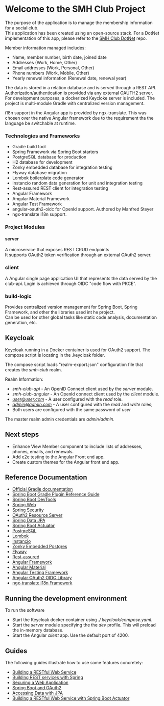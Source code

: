 
# Welcome to the SMH Club Project
The purpose of the application is to manage the membership information for a social club. <br>
This application has been created using an open-source stack.  For a DotNet implementation of this app, please refer to the [SMH Club DotNet](https://github.com/nhstevehz1/smh-club-dotnet) repo.

Member information managed includes:

* Name, member number, birth date, joined date
* Addresses (Work, Home, Other)
* Email addresses (Work, Personal, Other)
* Phone numbers (Work, Mobile, Other)
* Yearly renewal information (Renewal date, renewal year)

The data is stored in a relation database and is served through a REST API.
Authorization/authentication is provided via any external OAUTH2 server.  For development purposes, a dockerized Keycloke server is included.
The project is multi-module Gradle with centralized version management.

i18n support in the Angular app is provided by ngx-translate.  This was chosen over the native Angular framework due to the requirement tha the language be switchable at runtime.

### Technologies and Frameworks
* Gradle build tool
* Spring Framework via Spring Boot starters
* PostgreSQL database for production
* H2 database for development
* Zonky embedded database for integration testing
* Flyway database migration
* Lombok boilerplate code generator
* Instancio random data generation for unit and integration testing
* Rest-assured REST client for integration testing
* Angular Framework
* Angular Material Framework
* Angular Test Framework
* angular-oauth2-oidc for OpenId support.  Authored by Manfred Steyer
* ngx-translate i18n support.

### Project Modules
#### server
A microservice that exposes REST CRUD endpoints.  
It supports OAuth2 token verification through an external OAuth2 server. 

### client
A Angular single page application UI that represents the data served by the club-api.
Login is achieved through OIDC "code flow with PKCE".

### build-logic
Provides centralized version management for Spring Boot, Spring Framework, and other the libraries used int he project.  
Can be used for other global tasks like static code analysis, documentation generation, etc.

## Keycloak
Keycloak running in a Docker container is used for OAuth2 support.
The compose script is locating in the .keycloak folder.

The compose script loads "realm-export.json" configuration file that creates the *smh-club* realm.

Realm Information:
- *smh-club-api* - An OpenID Connect client used by the *server* module.
- *smh-club-angular* - An OpenId connect client used by the *client* module.
- *user@user.com* - A user configured with the *read* role.
- *admin@admin.com* - A user configured with the *read* and *write* roles;
- Both users are configured with the same password of *user*

The master realm admin credentials are *admin/admin*. 

## Next steps
- Enhance View Member component to include lists of addresses, phones, emails, and renewals.
- Add e2e testing to the Angular Front end app.
- Create custom themes for the Angular front end app.

## Reference Documentation
* [Official Gradle documentation](https://docs.gradle.org)
* [Spring Boot Gradle Plugin Reference Guide](https://docs.spring.io/spring-boot/3.4.0/gradle-plugin)
* [Spring Boot DevTools](https://docs.spring.io/spring-boot/docs/3.4.0/reference/htmlsingle/index.html#using.devtools)
* [Spring Web](https://docs.spring.io/spring-boot/docs/3.4.0/reference/htmlsingle/index.html#web)
* [Spring Security](https://docs.spring.io/spring-boot/docs/3.4.0/reference/htmlsingle/index.html#web.security)
* [OAuth2 Resource Server](https://docs.spring.io/spring-boot/docs/3.4.0/reference/htmlsingle/index.html#web.security.oauth2.server)
* [Spring Data JPA](https://docs.spring.io/spring-boot/docs/3.4.0/reference/htmlsingle/index.html#data.sql.jpa-and-spring-data)
* [Spring Boot Actuator](https://docs.spring.io/spring-boot/docs/3.4.0/reference/htmlsingle/index.html#actuator)
* [PostgreSQL](https://www.postgresql.org/)
* [Lombok](https://projectlombok.org/)
* [Instancio](https://www.instancio.org/user-guide/)
* [Zonky Embedded Postgres](https://github.com/zonkyio/embedded-postgres)
* [Flyway](https://documentation.red-gate.com/flyway)
* [Rest-assured](https://github.com/rest-assured/rest-assured)
* [Angular Framework](https://angular.dev/)
* [Angular Material](https://material.angular.io/)
* [Angular Testing Framework](https://angular.dev/guide/testing)
* [Angular OAuth2 OIDC Library](https://github.com/manfredsteyer/angular-oauth2-oidc)
* [ngx-translate i18n Framework](https://github.com/ngx-translate/core)

## Running the development environment
To run the software 
* Start the Keycloak docker container using *./.keycloak/compose.yaml*.
* Start the *server* module specifying the the *dev* profile.  This will preload the in-memory database.
* Start the Angular *client* app.  Use the default port of 4200.

## Guides
The following guides illustrate how to use some features concretely:
* [Building a RESTful Web Service](https://spring.io/guides/gs/rest-service/)
* [Building REST services with Spring](https://spring.io/guides/tutorials/rest/)
* [Securing a Web Application](https://spring.io/guides/gs/securing-web/)
* [Spring Boot and OAuth2](https://spring.io/guides/tutorials/spring-boot-oauth2/)
* [Accessing Data with JPA](https://spring.io/guides/gs/accessing-data-jpa/)
* [Building a RESTful Web Service with Spring Boot Actuator](https://spring.io/guides/gs/actuator-service/)
